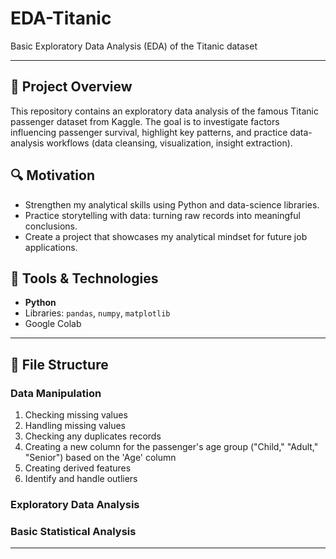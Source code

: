 # EDA-Titanic  
Basic Exploratory Data Analysis (EDA) of the Titanic dataset

---

## 🚀 Project Overview  
This repository contains an exploratory data analysis of the famous Titanic passenger dataset from Kaggle. The goal is to investigate factors influencing passenger survival, highlight key patterns, and practice data-analysis workflows (data cleansing, visualization, insight extraction).

## 🔍 Motivation  
- Strengthen my analytical skills using Python and data-science libraries.  
- Practice storytelling with data: turning raw records into meaningful conclusions.  
- Create a project that showcases my analytical mindset for future job applications.

## 🧰 Tools & Technologies  
- **Python**
- Libraries: `pandas`, `numpy`, `matplotlib`
- Google Colab

---

## 📂 File Structure
### Data Manipulation
1. Checking missing values
2. Handling missing values
3. Checking any duplicates records
4. Creating a new column for the passenger's age group ("Child," "Adult," "Senior") based on the 'Age' column
5. Creating derived features
6. Identify and handle outliers

### Exploratory Data Analysis

### Basic Statistical Analysis

---
